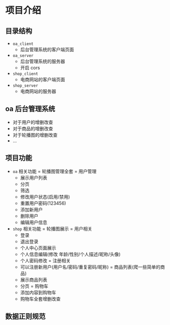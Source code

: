 # 项目介绍

## 目录结构

- `oa_client`
  + 后台管理系统的客户端页面
- `oa_server`
  + 后台管理系统的服务器
  + 开启 cors
- `shop_client`
  + 电商网站的客户端页面
- `shop_server`
  + 电商网站的服务器

## oa 后台管理系统

- 对于用户的增删改查
- 对于商品的增删改查
- 对于轮播图的增删改查
- ...

## 项目功能

- `oa` 相关功能
  = 轮播图管理全套
  = 用户管理
  + 展示用户列表
  + 分页
  + 筛选
  + 修改用户状态(启用/禁用)
  + 重置用户密码(123456)
  + 添加新用户
  + 删除用户
  + 编辑用户信息
- `shop` 相关功能
  = 轮播图展示
  = 用户相关
  + 登录
  + 退出登录
  + 个人中心页面展示
  + 个人信息编辑(修改 年龄/性别/个人描述/昵称/头像)
  + 个人密码修改
    = 注册相关
  + 可以注册新用户(用户名/密码/重复密码/昵称)
    = 商品列表(爬一些简单的商品)
  + 展示商品列表
  + 分页
    = 购物车
  + 添加内容到购物车
  + 购物车全套增删改查

## 数据正则规范

